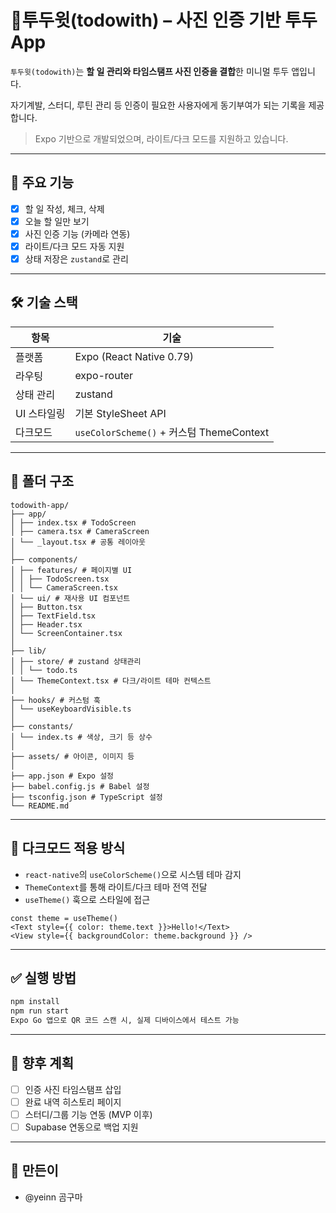 # 📱투두윗(todowith) – 사진 인증 기반 투두 App

`투두윗(todowith)`는 **할 일 관리와 타임스탬프 사진 인증을 결합**한 미니멀 투두 앱입니다. 

자기계발, 스터디, 루틴 관리 등 인증이 필요한 사용자에게 동기부여가 되는 기록을 제공합니다.

> Expo 기반으로 개발되었으며, 라이트/다크 모드를 지원하고 있습니다.

---

## 🚀 주요 기능

- [x] 할 일 작성, 체크, 삭제
- [x] 오늘 할 일만 보기
- [x] 사진 인증 기능 (카메라 연동)
- [x] 라이트/다크 모드 자동 지원
- [x] 상태 저장은 `zustand`로 관리

---

## 🛠️ 기술 스택

| 항목 | 기술 |
|------|------|
| 플랫폼 | Expo (React Native 0.79) |
| 라우팅 | expo-router |
| 상태 관리 | zustand |
| UI 스타일링 | 기본 StyleSheet API |
| 다크모드 | `useColorScheme()` + 커스텀 ThemeContext |


---

## 📁 폴더 구조

```
todowith-app/
├── app/
│ ├── index.tsx # TodoScreen
│ ├── camera.tsx # CameraScreen
│ └── _layout.tsx # 공통 레이아웃
│
├── components/
│ ├── features/ # 페이지별 UI
│ │ ├── TodoScreen.tsx
│ │ └── CameraScreen.tsx
│ └── ui/ # 재사용 UI 컴포넌트
│ ├── Button.tsx
│ ├── TextField.tsx
│ ├── Header.tsx
│ └── ScreenContainer.tsx
│
├── lib/
│ ├── store/ # zustand 상태관리
│ │ └── todo.ts
│ └── ThemeContext.tsx # 다크/라이트 테마 컨텍스트
│
├── hooks/ # 커스텀 훅
│ └── useKeyboardVisible.ts
│
├── constants/
│ └── index.ts # 색상, 크기 등 상수
│
├── assets/ # 아이콘, 이미지 등
│
├── app.json # Expo 설정
├── babel.config.js # Babel 설정
├── tsconfig.json # TypeScript 설정
└── README.md
```

---

## 🎨 다크모드 적용 방식

- `react-native`의 `useColorScheme()`으로 시스템 테마 감지
- `ThemeContext`를 통해 라이트/다크 테마 전역 전달
- `useTheme()` 훅으로 스타일에 접근

```tsx
const theme = useTheme()
<Text style={{ color: theme.text }}>Hello!</Text>
<View style={{ backgroundColor: theme.background }} />
```
---

## ✅ 실행 방법

```bash
npm install
npm run start
Expo Go 앱으로 QR 코드 스캔 시, 실제 디바이스에서 테스트 가능
```

---

## 📌 향후 계획

- [ ] 인증 사진 타임스탬프 삽입
- [ ] 완료 내역 히스토리 페이지
- [ ] 스터디/그룹 기능 연동 (MVP 이후)
- [ ] Supabase 연동으로 백업 지원

---

## 👤 만든이
* @yeinn 곰구마

